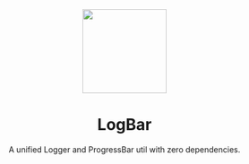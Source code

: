<div align=center>

<image src="https://github.com/user-attachments/assets/893195a3-b854-4142-8bd8-634c802170ca](https://github.com/user-attachments/assets/03e77aef-1e56-4975-bde1-cff78a4facd2" width=150 height=150>
</image>
  <h1>LogBar</h1>

  A unified Logger and ProgressBar util with zero dependencies. 
</div>


